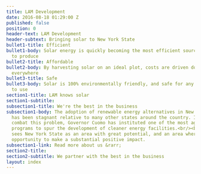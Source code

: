 ```yaml
---
title: LAM Development
date: 2016-08-18 01:29:00 Z
published: false
position: 0
header-text: LAM Development
header-subtext: Bringing solar to New York State
bullet1-title: Efficient
bullet1-body: Solar energy is quickly becoming the most efficient source of power
  to produce
bullet2-title: Affordable
bullet2-body: By harvesting solar on an ideal plot, costs are driven down for consumers
  everywhere
bullet3-title: Safe
bullet3-body: Solar is 100% environmentally friendly, and safe for any neighborhood
  to use
section1-title: LAM knows solar
section1-subtitle: 
subsection1-title: We're the best in the business
subsection1-body: The adoption of renewable energy alternatives in New York State
  has been stagnant relative to many other states around the country. In order to
  combat this problem, Governor Cuomo has instituted one of the most aggressive energy
  programs to spur the development of cleaner energy facilities.<br/><br/>LAM Development
  sees New York State as an area with great potential, and an area where we have the
  opportunity to make a substantial positive impact.
subsection1-link: Read more about us &rarr;
section2-title: 
section2-subtitle: We partner with the best in the business
layout: index
---
```


